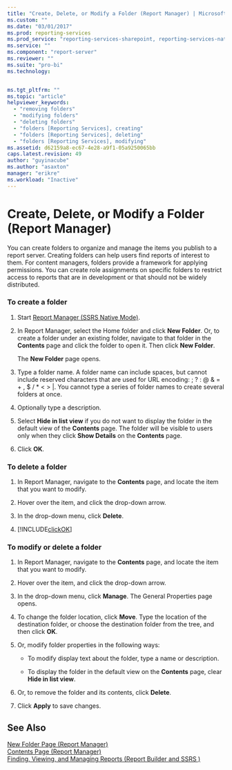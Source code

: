 ```yaml
---
title: "Create, Delete, or Modify a Folder (Report Manager) | Microsoft Docs"
ms.custom: ""
ms.date: "03/01/2017"
ms.prod: reporting-services
ms.prod_service: "reporting-services-sharepoint, reporting-services-native"
ms.service: ""
ms.component: "report-server"
ms.reviewer: ""
ms.suite: "pro-bi"
ms.technology: 


ms.tgt_pltfrm: ""
ms.topic: "article"
helpviewer_keywords: 
  - "removing folders"
  - "modifying folders"
  - "deleting folders"
  - "folders [Reporting Services], creating"
  - "folders [Reporting Services], deleting"
  - "folders [Reporting Services], modifying"
ms.assetid: d62159a8-ec67-4e28-a9f1-05a9250065bb
caps.latest.revision: 49
author: "guyinacube"
ms.author: "asaxton"
manager: "erikre"
ms.workload: "Inactive"
---
```

# Create, Delete, or Modify a Folder (Report Manager)
  You can create folders to organize and manage the items you publish to a report server. Creating folders can help users find reports of interest to them. For content managers, folders provide a framework for applying permissions. You can create role assignments on specific folders to restrict access to reports that are in development or that should not be widely distributed.  
  
### To create a folder  
  
1.  Start [Report Manager  &#40;SSRS Native Mode&#41;](http://msdn.microsoft.com/library/80949f9d-58f5-48e3-9342-9e9bf4e57896).  
  
2.  In Report Manager, select the Home folder and click **New Folder**. Or, to create a folder under an existing folder, navigate to that folder in the **Contents** page and click the folder to open it. Then click **New Folder**.  
  
     The **New Folder** page opens.  
  
3.  Type a folder name. A folder name can include spaces, but cannot include reserved characters that are used for URL encoding: ; ? : @ & = + , $ / * < > |. You cannot type a series of folder names to create several folders at once.  
  
4.  Optionally type a description.  
  
5.  Select **Hide in list view** if you do not want to display the folder in the default view of the **Contents** page. The folder will be visible to users only when they click **Show Details** on the **Contents** page.  
  
6.  Click **OK**.  
  
### To delete a folder  
  
1.  In Report Manager, navigate to the **Contents** page, and locate the item that you want to modify.  
  
2.  Hover over the item, and click the drop-down arrow.  
  
3.  In the drop-down menu, click **Delete**.  
  
4.  [!INCLUDE[clickOK](../../includes/clickok-md.md)]  
  
### To modify or delete a folder  
  
1.  In Report Manager, navigate to the **Contents** page, and locate the item that you want to modify.  
  
2.  Hover over the item, and click the drop-down arrow.  
  
3.  In the drop-down menu, click **Manage**. The General Properties page opens.  
  
4.  To change the folder location, click **Move**. Type the location of the destination folder, or choose the destination folder from the tree, and then click **OK**.  
  
5.  Or, modify folder properties in the following ways:  
  
    -   To modify display text about the folder, type a name or description.  
  
    -   To display the folder in the default view on the **Contents** page, clear **Hide in list view**.  
  
6.  Or, to remove the folder and its contents, click **Delete**.  
  
7.  Click **Apply** to save changes.  
  
## See Also  
 [New Folder Page &#40;Report Manager&#41;](http://msdn.microsoft.com/library/9212fc68-f0a6-4f79-83c1-84baf4d1957e)   
 [Contents Page &#40;Report Manager&#41;](http://msdn.microsoft.com/library/6b16869b-158a-4934-9c85-bee934b35378)   
 [Finding, Viewing, and Managing Reports &#40;Report Builder and SSRS &#41;](../../reporting-services/report-builder/finding-viewing-and-managing-reports-report-builder-and-ssrs.md)  
  
  

